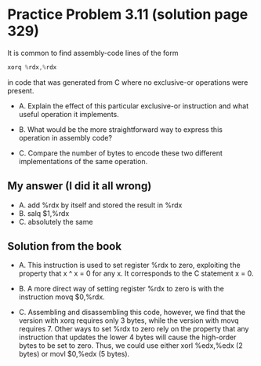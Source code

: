 # Practice Problem 3.11 (solution page 329)
It is common to find assembly-code lines of the form

```c
xorq %rdx,%rdx
```

in code that was generated from C where no exclusive-or operations were present.

- A. Explain the effect of this particular exclusive-or instruction and what useful operation it implements.

- B. What would be the more straightforward way to express this operation in assembly code?

- C. Compare the number of bytes to encode these two different implementations of the same operation.

## My answer (I did it all wrong)
- A. add %rdx by itself and stored the result in %rdx
- B. salq $1,%rdx
- C. absolutely the same

## Solution from the book
- A. This instruction is used to set register %rdx to zero, exploiting the property that x ^ x = 0 for any x. It corresponds to the C statement x = 0.

- B. A more direct way of setting register %rdx to zero is with the instruction movq $0,%rdx.

- C. Assembling and disassembling this code, however, we find that the version with xorq requires only 3 bytes, while the version with movq requires 7. Other ways to set %rdx to zero rely on the property that any instruction that updates the lower 4 bytes will cause the high-order bytes to be set to zero. Thus, we could use either xorl %edx,%edx (2 bytes) or movl $0,%edx (5 bytes).